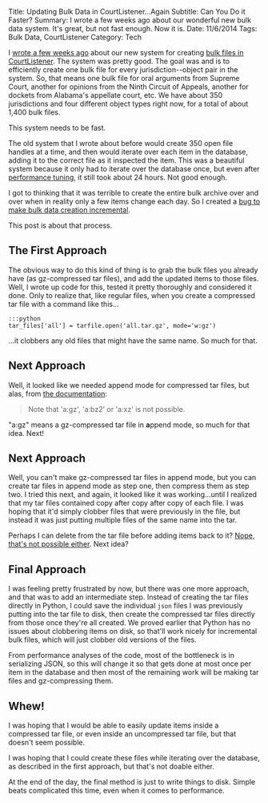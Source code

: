 Title: Updating Bulk Data in CourtListener...Again
Subtitle: Can You Do it Faster?
Summary: I wrote a few weeks ago about our wonderful new bulk data system. It's great, but not fast enough. Now it is.
Date: 11/6/2014
Tags: Bulk Data, CourtListener
Category: Tech

I [wrote a few weeks ago][old] about our new system for creating [bulk files in CourtListener][cl]. The system was pretty good. The goal was and is to efficiently create one bulk file for every jurisdiction--object pair in the system. So, that means one bulk file for oral arguments from Supreme Court, another for opinions from the Ninth Circuit of Appeals, another for dockets from Alabama's appellate court, etc. We have about 350 jurisdictions and four different object types right now, for a total of about 1,400 bulk files.

This system needs to be fast.
   
The old system that I wrote about before would create 350 open file handles at a time, and then would iterate over each item in the database, adding it to the correct file as it inspected the item. This was a beautiful system because it only had to iterate over the database once, but even after [performance tuning][tuner], it still took about 24 hours. Not good enough. 

I got to thinking that it was terrible to create the entire bulk archive over and over when in reality only a few items change each day. So I created a [bug to make bulk data creation incremental][inc]. 

This post is about that process.


## The First Approach

The obvious way to do this kind of thing is to grab the bulk files you already have (as gz-compressed tar files), and add the updated items to those files. Well, I wrote up code for this, tested it pretty thoroughly and considered it done. Only to realize that, like regular files, when you create a compressed tar file with a command like this...   

    :::python
    tar_files['all'] = tarfile.open('all.tar.gz', mode='w:gz')
    
...it clobbers any old files that might have the same name. So much for that.
  

## Next Approach

Well, it looked like we needed append mode for compressed tar files, but alas, from [the documentation][pydocs]:

> Note that 'a:gz', 'a:bz2' or 'a:xz' is not possible.
 
"a:gz" means a gz-compressed tar file in **a**ppend mode, so much for that idea. Next! 


## Next Approach

Well, you can't make gz-compressed tar files in append mode, but you can create tar files in append mode as step one, then compress them as step two. I tried this next, and again, it looked like it was working...until I realized that my tar files contained copy after copy after copy of each file. I was hoping that it'd simply clobber files that were previously in the file, but instead it was just putting multiple files of the same name into the tar. 

Perhaps I can delete from the tar file before adding items back to it? [Nope, that's not possible either][del]. Next idea?


## Final Approach

I was feeling pretty frustrated by now, but there was one more approach, and that was to add an intermediate step. Instead of creating the tar files directly in Python, I could save the individual `json` files I was previously putting into the tar file to disk, then create the compressed tar files directly from those once they're all created. We proved earlier that Python has no issues about clobbering items on disk, so that'll work nicely for incremental bulk files, which will just clobber old versions of the files.
 
From performance analyses of the code, most of the bottleneck is in serializing JSON, so this will change it so that gets done at most once per item in the database and then most of the remaining work will be making tar files and gz-compressing them. 

## Whew!

I was hoping that I would be able to easily update items inside a compressed tar file, or even inside an uncompressed tar file, but that doesn't seem possible. 

I was hoping that I could create these files while iterating over the database, as described in the first approach, but that's not doable either. 

At the end of the day, the final method is just to write things to disk. Simple beats complicated this time, even when it comes to performance. 


[old]: {filename}/updating-bulk-data-in-courtlistener.md
[cl]: https://www.courtlistener.com/api/bulk-info/
[tuner]: https://github.com/freelawproject/courtlistener/commit/a0e4326d98e9f501ec3e69955d6b5650471686e8
[inc]: https://github.com/freelawproject/courtlistener/issues/293
[pydocs]: https://docs.python.org/3/library/tarfile.html
[del]: http://bytes.com/topic/python/answers/40408-deleting-tarfile
